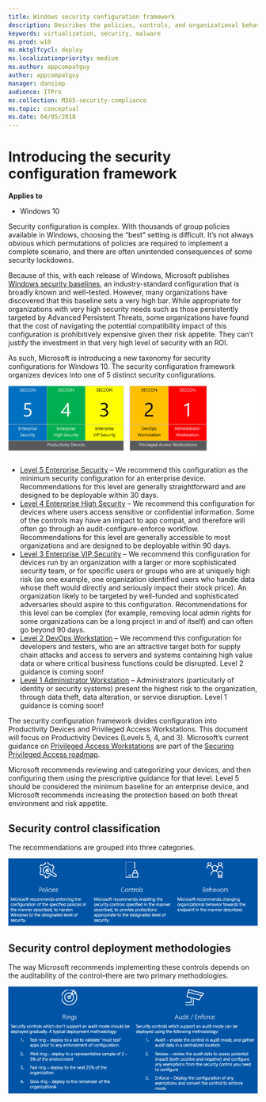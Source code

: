 ```yaml
---
title: Windows security configuration framework
description: Describes the policies, controls, and organizational behaviors for Windows security configuration framework.
keywords: virtualization, security, malware
ms.prod: w10
ms.mktglfcycl: deploy
ms.localizationpriority: medium
ms.author: appcompatguy
author: appcompatguy
manager: dansimp
audience: ITPro
ms.collection: M365-security-compliance
ms.topic: conceptual
ms.date: 04/05/2018
---
```


# Introducing the security configuration framework

**Applies to**  

-   Windows 10

Security configuration is complex. With thousands of group policies available in Windows, choosing the “best” setting is difficult. 
It’s not always obvious which permutations of policies are required to implement a complete scenario, and there are often unintended consequences of some security lockdowns.

Because of this, with each release of Windows, Microsoft publishes [Windows security baselines](https://docs.microsoft.com/windows/security/threat-protection/windows-security-baselines), an industry-standard configuration that is broadly known and well-tested. 
However, many organizations have discovered that this baseline sets a very high bar. 
While appropriate for organizations with very high security needs such as those persistently targeted by Advanced Persistent Threats, some organizations have found that the cost of navigating the potential compatibility impact of this configuration is prohibitively expensive given their risk appetite. 
They can’t justify the investment in that very high level of security with an ROI. 

As such, Microsoft is introducing a new taxonomy for security configurations for Windows 10. 
The security configuration framework organizes devices into one of 5 distinct security configurations.

![SECCON Framework](./../images/seccon-framework.png)

- [Level 5 Enterprise Security](level-5-enterprise-security.md) – We recommend this configuration as the minimum security configuration for an enterprise device. Recommendations for this level are generally straightforward and are designed to be deployable within 30 days.
- [Level 4 Enterprise High Security](level-4-enterprise-high-security.md) – We recommend this configuration for devices where users access sensitive or confidential information. Some of the controls may have an impact to app compat, and therefore will often go through an audit-configure-enforce workflow. Recommendations for this level are generally accessible to most organizations and are designed to be deployable within 90 days.
- [Level 3 Enterprise VIP Security](level-3-enterprise-vip-security.md) – We recommend this configuration for devices run by an organization with a larger or more sophisticated security team, or for specific users or groups who are at uniquely high risk (as one example, one organization identified users who handle data whose theft would directly and seriously impact their stock price). An organization likely to be targeted by well-funded and sophisticated adversaries should aspire to this configuration. Recommendations for this level can be complex (for example, removing local admin rights for some organizations can be a long project in and of itself) and can often go beyond 90 days.
- [Level 2 DevOps Workstation](level-2-enterprise-devops-security.md) – We recommend this configuration for developers and testers, who are an attractive target both for supply chain attacks and access to servers and systems containing high value data or where critical business functions could be disrupted. Level 2 guidance is coming soon!
- [Level 1 Administrator Workstation](level-1-enterprise-administrator-security.md) – Administrators (particularly of identity or security systems) present the highest risk to the organization, through data theft, data alteration, or service disruption. Level 1 guidance is coming soon!


The security configuration framework divides configuration into Productivity Devices and Privileged Access Workstations. This document will focus on Productivity Devices
(Levels 5, 4, and 3). 
Microsoft’s current guidance on [Privileged Access Workstations](http://aka.ms/privsec) are part of the [Securing Privileged Access roadmap](http://aka.ms/privsec).

Microsoft recommends reviewing and categorizing your devices, and then configuring them using the prescriptive guidance for that level. 
Level 5 should be considered the minimum baseline for an enterprise device, and Microsoft recommends increasing the protection based on both threat environment and risk appetite.

## Security control classification

The recommendations are grouped into three categories.

![Security Control Classifications](./../images/security-control-classification.png)


## Security control deployment methodologies

The way Microsoft recommends implementing these controls depends on the
auditability of the control–there are two primary methodologies.

![Security Control Deployment methodologies](./../images/security-control-deployment-methodologies.png) 



